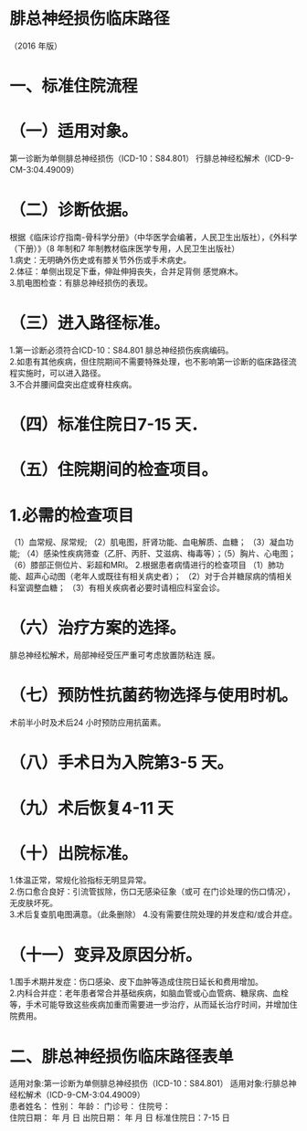 # 腓总神经损伤临床路径  
（2016 年版）  
# 一、标准住院流程  
# （一）适用对象。  
第一诊断为单侧腓总神经损伤（ICD-10：S84.801） 行腓总神经松解术（ICD-9-CM-3:04.49009）  
# （二）诊断依据。  
根据《临床诊疗指南-骨科学分册》（中华医学会编著，人民卫生出版社），《外科学（下册）》（8 年制和7 年制教材临床医学专用，人民卫生出版社）  
1.病史：无明确外伤史或有膝关节外伤或手术病史。  
2.体征：单侧出现足下垂，伸趾伸拇丧失，合并足背侧 感觉麻木。  
3.肌电图检查：有腓总神经损伤的表现。  
# （三）进入路径标准。  
1.第一诊断必须符合ICD-10：S84.801 腓总神经损伤疾病编码。  
2.如患有其他疾病，但住院期间不需要特殊处理，也不影响第一诊断的临床路径流程实施时，可以进入路径。  
3.不合并腰间盘突出症或脊柱疾病。  
# （四）标准住院日7-15 天．  
# （五）住院期间的检查项目。  
# 1.必需的检查项目  
（1）血常规、尿常规; （2）肌电图，肝肾功能、血电解质、血糖； （3）凝血功能; （4）感染性疾病筛查（乙肝、丙肝、艾滋病、梅毒等）；（5）胸片、心电图； （6）膝部正侧位片、彩超和MRI。 2.根据患者病情进行的检查项目 （1）肺功能、超声心动图（老年人或既往有相关病史者）； （2）对于合并糖尿病的情相关科室调整血糖； （3）有相关疾病者必要时请相应科室会诊。  
# （六）治疗方案的选择。  
腓总神经松解术，局部神经受压严重可考虑放置防粘连 膜。  
# （七）预防性抗菌药物选择与使用时机。  
术前半小时及术后24 小时预防应用抗菌素。  
# （八）手术日为入院第3-5 天。  
# （九）术后恢复4-11 天  
# （十）出院标准。  
1.体温正常，常规化验指标无明显异常。  
2.伤口愈合良好：引流管拔除，伤口无感染征象（或可 在门诊处理的伤口情况），无皮肤坏死。  
3.术后复查肌电图满意。（此条删除） 4.没有需要住院处理的并发症和/或合并症。  
# （十一）变异及原因分析。  
1.围手术期并发症：伤口感染、皮下血肿等造成住院日延长和费用增加。  
2.内科合并症：老年患者常合并基础疾病，如脑血管或心血管病、糖尿病、血栓等，手术可能导致这些疾病加重而需要进一步治疗，从而延长治疗时间，并增加住院费用。  
# 二、腓总神经损伤临床路径表单  
适用对象:第一诊断为单侧腓总神经损伤（ICD-10：S84.801） 适用对象:行腓总神经松解术（ICD-9-CM-3:04.49009）  
患者姓名：         性别：      年龄：        门诊号：         住院号：  
住院日期：    年   月   日     出院日期：    年   月   日   标准住院日：7-15 日  
